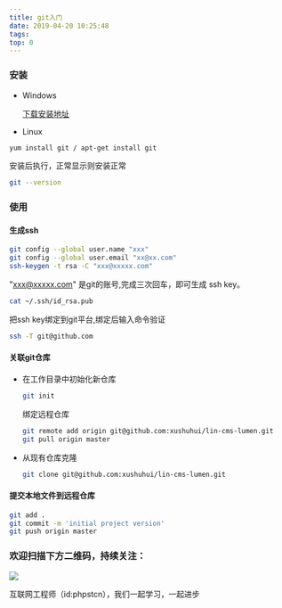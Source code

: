 ```yaml
---
title: git入门
date: 2019-04-20 10:25:48
tags:
top: 0
---
```

### 安装
- Windows
  
  [下载安装地址](https://git-scm.com/downloads)

- Linux
```bash
yum install git / apt-get install git
```
安装后执行，正常显示则安装正常
```bash
git --version
```
### 使用
#### 生成ssh
```bash
git config --global user.name "xxx"
git config --global user.email "xx@xx.com"
ssh-keygen -t rsa -C "xxx@xxxxx.com" 
```
"xxx@xxxxx.com" 是git的账号,完成三次回车，即可生成 ssh key。
```bash
cat ~/.ssh/id_rsa.pub
```
把ssh key绑定到git平台,绑定后输入命令验证
```bash
ssh -T git@github.com
```
#### 关联git仓库
- 在工作目录中初始化新仓库
  ```bash
  git init
  ```
  绑定远程仓库
  ```bash
  git remote add origin git@github.com:xushuhui/lin-cms-lumen.git
  git pull origin master
  ```
  

- 从现有仓库克隆
  ```bash
  git clone git@github.com:xushuhui/lin-cms-lumen.git
  ```

#### 提交本地文件到远程仓库
  ```bash
  git add .
  git commit -m 'initial project version'
  git push origin master
  ```

### 欢迎扫描下方二维码，持续关注：
![](http://ww1.sinaimg.cn/large/a616b9a4gy1g4xzv954a4j20760763yo.jpg)

互联网工程师（id:phpstcn），我们一起学习，一起进步